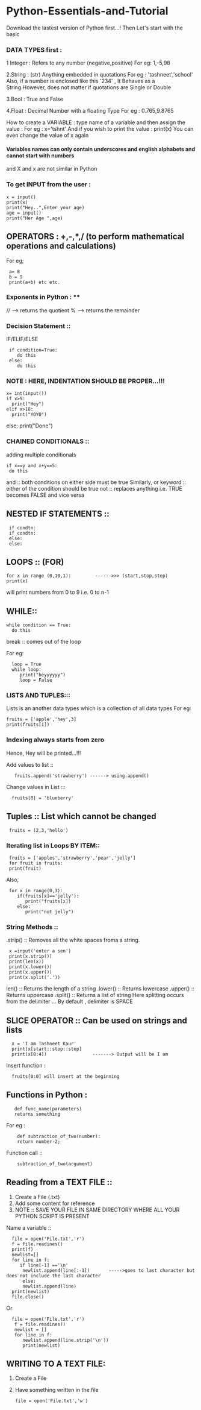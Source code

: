 # Python-Essentials-and-Tutorial
Download the lastest version of Python first...!
Then Let's start with the basic
### DATA TYPES first :
1 Integer : Refers to any number (negative,positive)
For eg: 1,-5,98

2.String : (str) Anything embedded in quotations 
For eg : 'tashneet','school'
Also, if a number is enclosed like this '234' , It Behaves as a String.However, does not matter if quotations are Single or Double

3.Bool : True and False 

4.Float : Decimal Number with a floating Type
For eg : 0.765,9.8765

How to create  a VARIABLE :
type name of a variable and then assign the value : 
For eg : x='tshnt'
And if you wish to print the value :
    print(x)
You can even change the value of x again 

#### Variables names can only contain underscores and english alphabets and cannot start with numbers 
and X and x are not similar in Python

### To get INPUT from the user :
    x = input()
    print(x)
    print("Hey..",Enter your age)
    age = input()
    print("Her Age ",age)

## OPERATORS : +,-,*,/ (to perform mathematical operations and calculations)
For eg;

     a= 8
     b = 9
     print(a+b) etc etc.
### Exponents in Python : **
// --> returns the quotient 
% -->   returns the remainder 

### Decision Statement ::
IF/ELIF/ELSE

     if condition=True:
        do this 
     else:
        do this
   
### NOTE : HERE, INDENTATION SHOULD BE PROPER...!!!

    x= int(input())
    if x>9:
      print("Hey")
    elif x>18:
      print("YOYO")
   else:
      print("Done")
   
   
   
### CHAINED CONDITIONALS ::
adding multiple conditionals 

    if x==y and x+y==5:
     do this 
   
   
and :: both conditions on either side must be true 
Similarly, or keyword :: either of the condition should be true 
 not :: replaces anything i.e. TRUE becomes FALSE and vice versa
 
 ## NESTED IF STATEMENTS :: 
     if condtn:
     if condtn:
     else:
     else:
 
 
## LOOPS ::  (FOR)
    for x in range (0,10,1):         ------>>> (start,stop,step)
    print(x)

will print numbers from 0 to 9 i.e. 0 to n-1


## WHILE::
    while condition == True:
      do this 
break :: comes out of the loop 

For eg:

      loop = True
      while loop:
         print("heyyyyyy")
         loop = False
   
   
### LISTS AND TUPLES:::
Lists is an another data types which is a collection of all data  types 
For eg:

    fruits = ['apple','hey',3]
    print(fruits[1])   
### Indexing always starts from zero 

Hence, Hey will be printed...!!!

Add values to list ::
       
       fruits.append('strawberry') ------> using.append()

Change values in List :::

      fruits[0] = 'blueberry'

## Tuples :: List which cannot be changed 
     fruits = (2,3,'hello')
     
### Iterating list in Loops BY ITEM::
     fruits = ['apples','strawberry','pear','jelly']
     for fruit in fruits:
     print(fruit)
     
Also, 
     
     for x in range(0,3):
        if(fruits[x]=='jelly'):
           print("fruits[x])
        else:
           print("not jelly")

### String Methods ::
.strip() :: Removes all the white spaces froma a string.

     x =input('enter a sen')
     print(x.strip())
     print(len(x))
     print(x.lower())
     print(x.upper())
     print(x.split('.'))
     
 len()    :: Returns the length of a string 
 .lower() :: Returns lowercase 
 .upper() :: Returns uppercase 
 .split() :: Returns a list of string  Here splitting occurs from the delimiter ... By default , delimiter is SPACE 
 
 ## SLICE OPERATOR :: Can be used on strings and lists 
      x = 'I am Tashneet Kaur'
      print(x[start::stop::step]
      print(x[0:4])                 -------> Output will be I am
 
 Insert function : 
 
      fruits[0:0] will insert at the beginning 
      
## Functions in Python : 
       def func_name(parameters) 
       returns something 
For eg :

        def subtraction_of_two(number):
        return number-2;
        
Function call :: 

        subtraction_of_two(argument)
        
## Reading from a TEXT FILE :: 
1. Create a File (.txt)
2.  Add some content for reference 
3.  NOTE :: SAVE YOUR FILE IN SAME DIRECTORY WHERE ALL YOUR PYTHON SCRIPT IS PRESENT 

Name a variable :: 

      file = open('File.txt','r')
      f = file.readines()
      print(f)
      newlist=[]
      for line in f:
         if line[-1] =='\n'
          newlist.append(line[:-1])       ----->goes to last character but does not include the last character 
          else:
          newlist.append(line)
      print(newlist)
      file.close()
          
Or 

      file = open('File.txt','r')
       f = file.readines()
       newlist = []
       for line in f:
          newlist.append(line.strip('\n'))
          print(newlist)

## WRITING TO A TEXT FILE:
1. Create a File 
2. Have something written in the file 
     
       file = open('File.txt','w')
       
       
